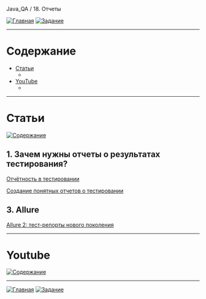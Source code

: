 Java_QA / 18. Отчеты

[![Главная](https://img.shields.io/badge/-Главная-aaccee)](README.md)
[![Задание](https://img.shields.io/badge/-Задание-99ffee)](3.%20Задание.md)

***

# Содержание

* [Статьи](#статьи)
    * []()
* [YouTube](#youtube)
    * []()

***

# Статьи

[![Содержание](https://img.shields.io/badge/-Содержание-66eeff)](#содержание)

## 1. Зачем нужны отчеты о результатах тестирования?

[Отчётность в тестировании](https://bugza.info/otchyotnost-v-testirovanii/)

[Создание понятных отчетов о тестировании](https://habr.com/ru/company/performance_lab/blog/207512/)

## 3. Allure

[Allure 2: тест-репорты нового поколения](https://habr.com/ru/company/jugru/blog/337386/)

***

# Youtube

[![Содержание](https://img.shields.io/badge/-Содержание-66eeff)](#содержание)

***

[![Главная](https://img.shields.io/badge/-Главная-aaccee)](README.md)
[![Задание](https://img.shields.io/badge/-Задание-99ffee)](3.%20Задание.md)